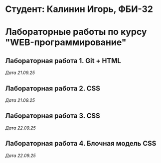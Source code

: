# Студент: Калинин Игорь, ФБИ-32

# Лабораторные работы по курсу "WEB-программирование"

## Лабораторная работа 1. Git + HTML

*Дата 21.09.25*

## Лабораторная работа 2. CSS

*Дата 21.09.25*

## Лабораторная работа 3. CSS

*Дата 22.09.25*

## Лабораторная работа 4. Блочная модель CSS

*Дата 22.09.25*
